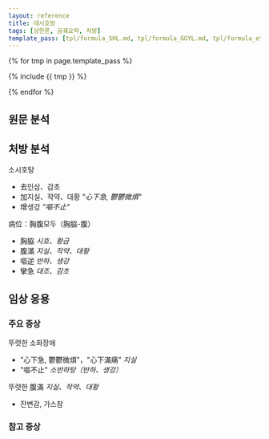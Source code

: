 ```yaml
---
layout: reference
title: 대시호탕
tags: [상한론, 금궤요략, 처방]
template_pass: [tpl/formula_SHL.md, tpl/formula_GGYL.md, tpl/formula_etc.md]
---
```



{% for tmp in page.template_pass %}

{% include {{ tmp }} %}

{% endfor %}


## 원문 분석


## 처방 분석

소시호탕
* 去인삼、감초
* 加지실、작약、대황 _"心下急, 鬱鬱微煩"_
* 增생강 _"嘔不止"_

病位：胸腹모두（胸脇-腹）
* 胸脇 _시호、황금_
* 腹滿 _지실、작약、대황_
* 嘔逆 _반하、생강_
* 攣急 _대조、감초_


## 임상 응용

### 주요 증상

뚜렷한 소화장애
* "心下急, 鬱鬱微煩"，"心下滿痛" _지실_
* "嘔不止" _소반하탕（반하、생강）_

뚜렷한 腹滿 _지실、작약、대황_
* 잔변감, 가스참


### 참고 증상
